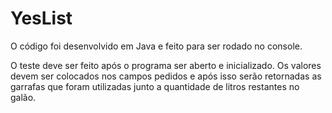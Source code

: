 # YesList

O código foi desenvolvido em Java e feito para ser rodado no console.

O teste deve ser feito após o programa ser aberto e inicializado. Os valores devem ser colocados nos campos pedidos e após isso serão retornadas as garrafas que foram utilizadas junto a quantidade de litros restantes no galão.
